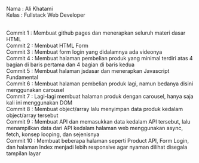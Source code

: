 Nama : Ali Khatami <br>
Kelas : Fullstack Web Developer <br><br>

Commit 1 : Membuat github pages dan menerapkan seluruh materi dasar HTML <br>
Commit 2 : Membuat HTML Form <br>
Commit 3 : Membuat form login yang didalamnya ada videonya <br>
Commit 4 : Membuat halaman pembelian produk yang minimal terdiri atas 4 bagian di baris pertama dan 4 bagian di baris kedua <br>
Commit 5 : Membuat halaman jsdasar dan menerapkan Javascript Fundamental <br>
Commit 6 : Membuat halaman pembelian produk lagi, namun bedanya disini menggunakan carousel <br>
Commit 7 : Lagi-lagi membuat halaman produk dengan carousel, hanya saja kali ini menggunakan DOM <br>
Commit 8 : Membuat object/array lalu menyimpan data produk kedalam object/array tersebut <br>
Commit 9 : Membuat API dan memasukkan data kedalam API tersebut, lalu menampilkan data dari API kedalam halaman web menggunakan async, fetch, konsep looping, dan sejenisnya <br>
Commit 10 : Membuat beberapa halaman seperti Product API, Form Login, dan halaman Index menjadi lebih responsive agar nyaman dilihat disegala tampilan layar <br>
